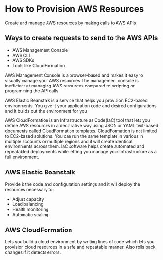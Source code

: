 # How to Provision AWS Resources
Create and manage AWS resources by making calls to AWS APIs


## Ways to create requests to send to the AWS APIs
- AWS Management Console
- AWS CLI
- AWS SDKs
- Tools like CloudFormation

AWS Management Console is a browser-based and makes it easy to visually manage your AWS resources
The management console is inefficient at managing AWS resources compared to scripting or programming the API calls

AWS Elastic Beanstalk is a service that helps you provision EC2-based environments. You give it your application code and desired configurations and it builds out the environment for you

AWS CloudFormation is an Infrastructure as Code(IaC) tool that lets you define AWS resources in a declarative way using JSON or YAML text-based documents called CloudFormation templates. CloudFormation is not limited to EC2-based solutions. You can run the same template in various in multiple accounts or multiple regions and it will create identical environments across them. IaC software helps create automated and repeatabled deployments while letting you manage your infrastructure as a full environment.


## AWS Elastic Beanstalk
Provide it the code and configuration settings and it will deploy the resources necessary to:
- Adjust capacity
- Load balancing
- Health monitoring
- Automatic scaling

## AWS CloudFormation
Lets you build a cloud environment by writing lines of code which lets you provision cloud resources in a safe and repeatable manner. Also rolls back changes if it detects errors.